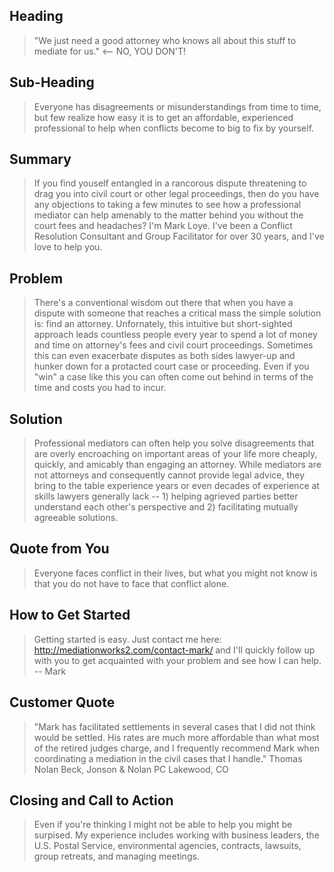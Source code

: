 ## Heading ##
  > "We just need a good attorney who knows all about this stuff to mediate for us." <-- NO, YOU DON'T!

## Sub-Heading ##
  > Everyone has disagreements or misunderstandings from time to time, but few realize how easy it is to get an affordable, experienced professional to help when conflicts become to big to fix by yourself.

## Summary ##
  > If you find youself entangled in a rancorous dispute threatening to drag you into civil court or other legal proceedings, then do you have any objections to taking a few minutes to see how a professional mediator can help amenably to the matter behind you without the court fees and headaches? I'm Mark Loye. I've been a Conflict Resolution Consultant and Group Facilitator for over 30 years, and I've love to help you. 

## Problem ##
  > There's a conventional wisdom out there that when you have a dispute with someone that reaches a critical mass the simple solution is: find an attorney. Unfornately, this intuitive but short-sighted approach leads countless people every year to spend a lot of money and time on attorney's fees and civil court proceedings. Sometimes this can even exacerbate disputes as both sides lawyer-up and hunker down for a protacted court case or proceeding. Even if you "win" a case like this you can often come out behind in terms of the time and costs you had to incur.

## Solution ##
  > Professional mediators can often help you solve disagreements that are overly encroaching on important areas of your life more cheaply, quickly, and amicably than engaging an attorney. While mediators are not attorneys and consequently cannot provide legal advice, they bring to the table experience years or even decades of experience at skills lawyers generally lack -- 1) helping agrieved parties better understand each other's perspective and 2) facilitating mutually agreeable solutions.

## Quote from You ##
  > Everyone faces conflict in their lives, but what you might not know is that you do not have to face that conflict alone.

## How to Get Started ##
  > Getting started is easy. Just contact me here: http://mediationworks2.com/contact-mark/ and I'll quickly follow up with you to get acquainted with your problem and see how I can help.
  -- Mark

## Customer Quote ##
  > "Mark has facilitated settlements in several cases that I did not think would be settled.  His rates are much more affordable than what most of the retired judges charge, and I frequently recommend Mark when coordinating a mediation in the civil cases that I handle."
  Thomas Nolan
  Beck, Jonson & Nolan PC
  Lakewood, CO

## Closing and Call to Action ##
  > Even if you're thinking I might not be able to help you might be surpised. My experience includes working with business leaders, the U.S. Postal Service, environmental agencies, contracts, lawsuits, group retreats, and managing meetings.
